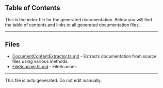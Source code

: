 ## Table of Contents

This is the index file for the generated documentation. Below you will find the table of contents and links to all generated documentation files.

---


## Files

- [DocumentContentExtractor.ts.md](DocumentContentExtractor.ts.md) - Extracts documentation from source files using various methods.
- [FileScanner.ts.md](FileScanner.ts.md) - FileScanner.



---

This file is auto generated. Do not edit manually.